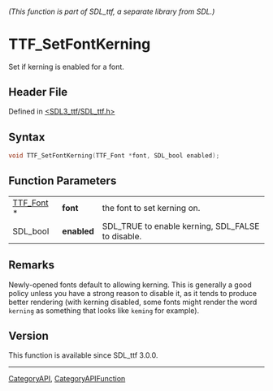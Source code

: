 ###### (This function is part of SDL_ttf, a separate library from SDL.)
# TTF_SetFontKerning

Set if kerning is enabled for a font.

## Header File

Defined in [<SDL3_ttf/SDL_ttf.h>](https://github.com/libsdl-org/SDL_ttf/blob/main/include/SDL3_ttf/SDL_ttf.h)

## Syntax

```c
void TTF_SetFontKerning(TTF_Font *font, SDL_bool enabled);
```

## Function Parameters

|                        |             |                                                   |
| ---------------------- | ----------- | ------------------------------------------------- |
| [TTF_Font](TTF_Font) * | **font**    | the font to set kerning on.                       |
| SDL_bool               | **enabled** | SDL_TRUE to enable kerning, SDL_FALSE to disable. |

## Remarks

Newly-opened fonts default to allowing kerning. This is generally a good
policy unless you have a strong reason to disable it, as it tends to
produce better rendering (with kerning disabled, some fonts might render
the word `kerning` as something that looks like `keming` for example).

## Version

This function is available since SDL_ttf 3.0.0.

----
[CategoryAPI](CategoryAPI), [CategoryAPIFunction](CategoryAPIFunction)

